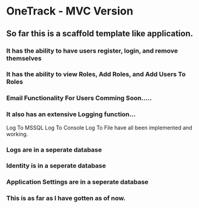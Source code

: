 # OneTrack - MVC Version 


## So far this is a scaffold template like application.
### It has the ability to have users register, login, and remove themselves
### It has the ability to view Roles, Add Roles, and Add Users To Roles
### Email Functionality For Users Comming Soon.....
### It also has an extensive Logging function... 
  Log To MSSQL
  Log To Console
  Log To File
  have all been implemented and working.
### Logs are in a seperate database
### Identity is in a seperate database
### Application Settings are in a seperate database

### This is as far as I have gotten as of now.  
